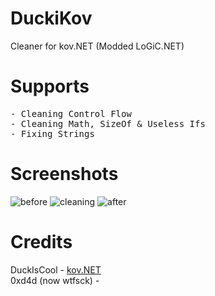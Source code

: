 # DuckiKov
Cleaner for kov.NET (Modded LoGiC.NET)

# Supports
<pre>
- Cleaning Control Flow
- Cleaning Math, SizeOf & Useless Ifs
- Fixing Strings
</pre>

# Screenshots
![before](https://user-images.githubusercontent.com/61099345/120540183-4acd6f00-c3e0-11eb-87ee-c8ab99279b9f.png)
![cleaning](https://i.imgur.com/SXO79JB.png)
![after](https://i.imgur.com/WWHlQFQ.png)

# Credits
DuckIsCool - <a href="https://github.com/DuckIsCool/kov.NET">kov.NET</a></br>
0xd4d (now wtfsck) - <a href="https://github.com/0xd4d/dnlib/"></a></br>
